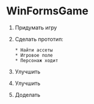 # WinFormsGame
1.  Придумать игру
2.  Сделать прототип:

        * Найти ассеты
        * Игровое поле
        * Персонаж ходит
3.  Улучшить
4.  Улучшить
5.  Доделать
